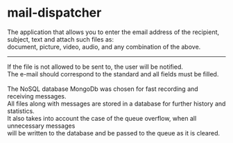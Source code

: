 # mail-dispatcher
The application that allows you to enter the email address of the recipient, subject, text and attach such files as:<br>
document, picture, video, audio, and any combination of the above.<br>
<hr>
If the file is not allowed to be sent to, the user will be notified.<br>
The e-mail should correspond to the standard and all fields must be filled.<br><br>
The NoSQL database MongoDb was chosen for fast recording and receiving messages.<br>
All files along with messages are stored in a database for further history and statistics.<br>
It also takes into account the case of the queue overflow, when all unnecessary messages <br>
will be written to the database and be passed to the queue as it is cleared.

